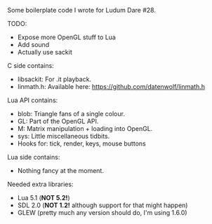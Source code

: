 Some boilerplate code I wrote for Ludum Dare #28.

TODO:
- Expose more OpenGL stuff to Lua
- Add sound
- Actually use sackit

C side contains:
- libsackit: For .it playback.
- linmath.h: Available here: https://github.com/datenwolf/linmath.h

Lua API contains:
- blob: Triangle fans of a single colour.
- GL: Part of the OpenGL API.
- M: Matrix manipulation + loading into OpenGL.
- sys: Little miscellaneous tidbits.
- Hooks for: tick, render, keys, mouse buttons

Lua side contains:
- Nothing fancy at the moment.

Needed extra libraries:
- Lua 5.1 (**NOT 5.2!**)
- SDL 2.0 (**NOT 1.2!** although support for that might happen)
- GLEW (pretty much any version should do, I'm using 1.6.0)

